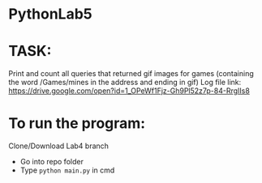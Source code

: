 # PythonLab5
# TASK:
Print and count all queries that returned gif images for games (containing the word /Games/mines in the address and ending in gif)
Log file link: https://drive.google.com/open?id=1_OPeWf1Fjz-Gh9Pl52z7p-84-RrgIIs8

# To run the program:

Clone/Download Lab4 branch
  - Go into repo folder
  - Type `python main.py` in cmd